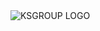 <!DOCTYPE html>
<html lang="pl">
<body>
    <picture>
        <source srcset="http://ksgroup.pl/KSGROUPLOGO.webp" type="image/webp">
        <source srcset="http://ksgroup.pl/KSGROUPLOGO.png" type="image/png">
        <img src="http://ksgroup.pl/KSGROUPLOGO.png" alt="KSGROUP LOGO">
    </picture>
</body>
</html>
